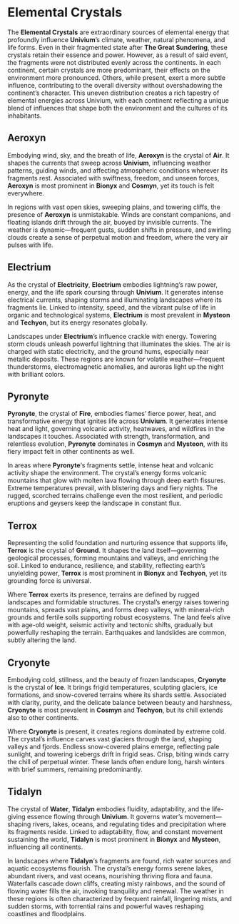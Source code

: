 # Elemental Crystals

The **Elemental Crystals** are extraordinary sources of elemental energy that profoundly influence **Univium**’s climate, weather, natural phenomena, and life forms. Even in their fragmented state after **The Great Sundering**, these crystals retain their essence and power. However, as a result of said event, the fragments were not distributed evenly across the continents. In each continent, certain crystals are more predominant, their effects on the environment more pronounced. Others, while present, exert a more subtle influence, contributing to the overall diversity without overshadowing the continent’s character. This uneven distribution creates a rich tapestry of elemental energies across Univium, with each continent reflecting a unique blend of influences that shape both the environment and the cultures of its inhabitants.

## Aeroxyn

Embodying wind, sky, and the breath of life, ****Aeroxyn**** is the crystal of **Air**. It shapes the currents that sweep across **Univium**, influencing weather patterns, guiding winds, and affecting atmospheric conditions wherever its fragments rest. Associated with swiftness, freedom, and unseen forces, **Aeroxyn** is most prominent in **Bionyx** and **Cosmyn**, yet its touch is felt everywhere.

In regions with vast open skies, sweeping plains, and towering cliffs, the presence of **Aeroxyn** is unmistakable. Winds are constant companions, and floating islands drift through the air, buoyed by invisible currents. The weather is dynamic—frequent gusts, sudden shifts in pressure, and swirling clouds create a sense of perpetual motion and freedom, where the very air pulses with life.

## Electrium

As the crystal of **Electricity**, **Electrium** embodies lightning’s raw power, energy, and the life spark coursing through **Univium**. It generates intense electrical currents, shaping storms and illuminating landscapes where its fragments lie. Linked to intensity, speed, and the vibrant pulse of life in organic and technological systems, **Electrium** is most prevalent in **Mysteon** and **Techyon**, but its energy resonates globally.

Landscapes under **Electrium**’s influence crackle with energy. Towering storm clouds unleash powerful lightning that illuminates the skies. The air is charged with static electricity, and the ground hums, especially near metallic deposits. These regions are known for volatile weather—frequent thunderstorms, electromagnetic anomalies, and auroras light up the night with brilliant colors.

## Pyronyte

**Pyronyte**, the crystal of **Fire**, embodies flames’ fierce power, heat, and transformative energy that ignites life across **Univium**. It generates intense heat and light, governing volcanic activity, heatwaves, and wildfires in the landscapes it touches. Associated with strength, transformation, and relentless evolution, **Pyronyte** dominates in **Cosmyn** and **Mysteon**, with its fiery impact felt in other continents as well.

In areas where **Pyronyte**‘s fragments settle, intense heat and volcanic activity shape the environment. The crystal’s energy forms volcanic mountains that glow with molten lava flowing through deep earth fissures. Extreme temperatures prevail, with blistering days and fiery nights. The rugged, scorched terrains challenge even the most resilient, and periodic eruptions and geysers keep the landscape in constant flux.

## Terrox

Representing the solid foundation and nurturing essence that supports life, **Terrox** is the crystal of **Ground**. It shapes the land itself—governing geological processes, forming mountains and valleys, and enriching the soil. Linked to endurance, resilience, and stability, reflecting earth’s unyielding power, **Terrox** is most prominent in **Bionyx** and **Techyon**, yet its grounding force is universal.

Where **Terrox** exerts its presence, terrains are defined by rugged landscapes and formidable structures. The crystal’s energy raises towering mountains, spreads vast plains, and forms deep valleys, with mineral-rich grounds and fertile soils supporting robust ecosystems. The land feels alive with age-old weight, seismic activity and tectonic shifts, gradually but powerfully reshaping the terrain. Earthquakes and landslides are common, subtly altering the land.

## Cryonyte

Embodying cold, stillness, and the beauty of frozen landscapes, **Cryonyte** is the crystal of **Ice**. It brings frigid temperatures, sculpting glaciers, ice formations, and snow-covered terrains where its shards settle. Associated with clarity, purity, and the delicate balance between beauty and harshness, **Cryonyte** is most prevalent in **Cosmyn** and **Techyon**, but its chill extends also to other continents.

Where **Cryonyte** is present, it creates regions dominated by extreme cold. The crystal’s influence carves vast glaciers through the land, shaping valleys and fjords. Endless snow-covered plains emerge, reflecting pale sunlight, and towering icebergs drift in frigid seas. Crisp, biting winds carry the chill of perpetual winter. These lands often endure long, harsh winters with brief summers, remaining predominantly.

## Tidalyn

The crystal of **Water**, **Tidalyn** embodies fluidity, adaptability, and the life-giving essence flowing through **Univium**. It governs water’s movement—shaping rivers, lakes, oceans, and regulating tides and precipitation where its fragments reside. Linked to adaptability, flow, and constant movement sustaining the world, **Tidalyn** is most prominent in **Bionyx** and **Mysteon**, influencing all continents.

In landscapes where **Tidalyn**‘s fragments are found, rich water sources and aquatic ecosystems flourish. The crystal’s energy forms serene lakes, abundant rivers, and vast oceans, nourishing thriving flora and fauna. Waterfalls cascade down cliffs, creating misty rainbows, and the sound of flowing water fills the air, invoking tranquility and renewal. The weather in these regions is often characterized by frequent rainfall, lingering mists, and sudden storms, with torrential rains and powerful waves reshaping coastlines and floodplains.
